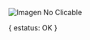 

<p style="pointer-events: none;">
    <img src="https://github.com/NTO-H/profile/blob/main/FmZY.gif" alt="Imagen No Clicable">
</p>

{  estatus: OK }
